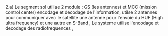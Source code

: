 2.a) Le segment sol utilise 2 module : GS (les antennes) et MCC (mission control center) encodage et decodage de l'information,   utilse 2 antennes pour communiquer avec le satellite une antenne pour l'envoie du HUF (High ultra frequency) et une autre en S-Band , Le systeme utilise l'encodage et decodage des radiofrequences , 